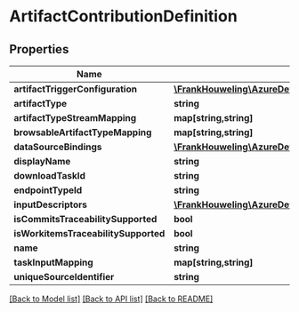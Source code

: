 # ArtifactContributionDefinition

## Properties
Name | Type | Description | Notes
------------ | ------------- | ------------- | -------------
**artifactTriggerConfiguration** | [**\FrankHouweling\AzureDevOpsClient\Release\Model\ArtifactTriggerConfiguration**](ArtifactTriggerConfiguration.md) |  | [optional] 
**artifactType** | **string** |  | [optional] 
**artifactTypeStreamMapping** | **map[string,string]** |  | [optional] 
**browsableArtifactTypeMapping** | **map[string,string]** |  | [optional] 
**dataSourceBindings** | [**\FrankHouweling\AzureDevOpsClient\Release\Model\DataSourceBinding[]**](DataSourceBinding.md) |  | [optional] 
**displayName** | **string** |  | [optional] 
**downloadTaskId** | **string** |  | [optional] 
**endpointTypeId** | **string** |  | [optional] 
**inputDescriptors** | [**\FrankHouweling\AzureDevOpsClient\Release\Model\InputDescriptor[]**](InputDescriptor.md) |  | [optional] 
**isCommitsTraceabilitySupported** | **bool** |  | [optional] 
**isWorkitemsTraceabilitySupported** | **bool** |  | [optional] 
**name** | **string** |  | [optional] 
**taskInputMapping** | **map[string,string]** |  | [optional] 
**uniqueSourceIdentifier** | **string** |  | [optional] 

[[Back to Model list]](../README.md#documentation-for-models) [[Back to API list]](../README.md#documentation-for-api-endpoints) [[Back to README]](../README.md)


